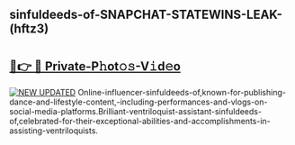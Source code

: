 ## sinfuldeeds-of-SNAPCHAT-STATEWINS-LEAK-(hftz3)


# <h2><a href="https://mediaupload.pro?-20M">🔗👉 🔴 Private-P𝚑ot𝚘𝚜-V𝚒d𝚎o</a></h2>

[![NEW UPDATED](https://i.imgur.com/0qMVB7G.gif)](https://mediaupload.pro?-20M)
Online-influencer-sinfuldeeds-of,known-for-publishing-dance-and-lifestyle-content,-including-performances-and-vlogs-on-social-media-platforms.Brilliant-ventriloquist-assistant-sinfuldeeds-of,celebrated-for-their-exceptional-abilities-and-accomplishments-in-assisting-ventriloquists.  